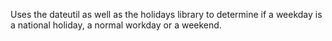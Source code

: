 Uses the dateutil as well as the holidays library to determine if a weekday is a national holiday, a normal workday or a weekend. 